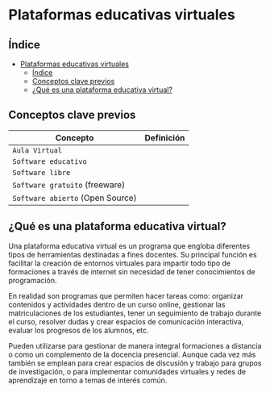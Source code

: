 # Plataformas educativas virtuales

## Índice

- [Plataformas educativas virtuales](#plataformas-educativas-virtuales)
  - [Índice](#índice)
  - [Conceptos clave previos](#conceptos-clave-previos)
  - [¿Qué es una plataforma educativa virtual?](#qué-es-una-plataforma-educativa-virtual)

## Conceptos clave previos

|Concepto|Definición|
|-|-|
|`Aula Virtual`||
|`Software educativo`||
|`Software libre`||
|`Software gratuito` (freeware)||
|`Software abierto` (Open Source)||

## ¿Qué es una plataforma educativa virtual?

Una plataforma educativa virtual es un programa que engloba diferentes tipos de herramientas destinadas a fines docentes. Su principal función es facilitar la creación de entornos virtuales para impartir todo tipo de formaciones a través de internet sin necesidad de tener conocimientos de programación.

En realidad son programas que permiten hacer tareas como: organizar contenidos y actividades dentro de un curso online, gestionar las matriculaciones de los estudiantes, tener un seguimiento de trabajo durante el curso, resolver dudas y crear espacios de comunicación interactiva, evaluar los progresos de los alumnos, etc.

Pueden utilizarse para gestionar de manera integral formaciones a distancia o como un complemento de la docencia presencial. Aunque cada vez más también se emplean para crear espacios de discusión y trabajo para grupos de investigación, o para implementar comunidades virtuales y redes de aprendizaje en torno a temas de interés común.
